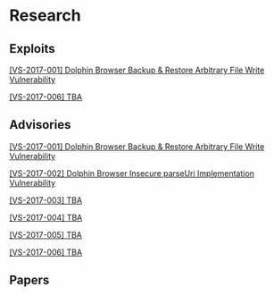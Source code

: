 # Research
## Exploits
[ [VS-2017-001] Dolphin Browser Backup & Restore Arbitrary File Write Vulnerability  ](https://github.com/VerSprite/research/blob/master/exploits/VS-2017-001/README.md)

[ [VS-2017-006] TBA ]()
## Advisories 
[ [VS-2017-001]  Dolphin Browser Backup & Restore Arbitrary File Write Vulnerability ](https://github.com/rotlogix/research/tree/master/advisories/VS-2017-001.md)

[ [VS-2017-002]  Dolphin Browser Insecure parseUri Implementation Vulnerability](https://github.com/rotlogix/research/tree/master/advisories/VS-2017-002.md)

[ [VS-2017-003] TBA ]()

[ [VS-2017-004] TBA ]()

[ [VS-2017-005] TBA ]()

[ [VS-2017-006] TBA ]()
## Papers
